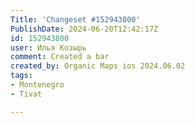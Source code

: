 ```yaml
---
Title: 'Changeset #152943800'
PublishDate: 2024-06-20T12:42:17Z
id: 152943800
user: Илья Козырь
comment: Created a bar
created_by: Organic Maps ios 2024.06.02
tags:
- Montenegro
- Tivat

---
```

